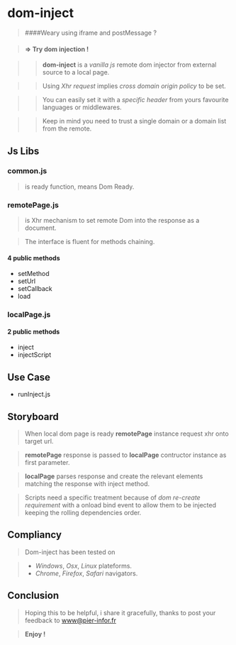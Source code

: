 # dom-inject

>####Weary using iframe and postMessage ?
    
>#### => Try dom injection !

>>**dom-inject** is a *vanilla js* remote dom injector from external source to a local page.

>>Using *Xhr request* implies *cross domain origin policy* to be set.

>>You can easily set it with a *specific header* from yours favourite languages or middlewares.

>>Keep in mind you need to trust a single domain or a domain list from the remote.


## Js Libs

### common.js

>is ready function, means Dom Ready.

### remotePage.js

>is Xhr mechanism to set remote Dom into the response as a document.

>The interface is fluent for methods chaining.

#### 4 public methods 

* setMethod
* setUrl
* setCallback
* load

### localPage.js

#### 2 public methods

* inject 
* injectScript
    
## Use Case

* runInject.js

## Storyboard

>When local dom page is ready **remotePage** instance request xhr onto target url.

>**remotePage** response is passed to **localPage** contructor instance as first parameter.

>**localPage** parses response and create the relevant elements matching the response with inject method.

>Scripts need a specific treatment because of *dom re-create requirement* with a onload bind event to allow
>them to be injected keeping the rolling dependencies order.

    
## Compliancy

>Dom-inject has been tested on

>* *Windows*, *Osx*, *Linux* plateforms.
>* *Chrome*, *Firefox*, *Safari* navigators.

## Conclusion

>Hoping this to be helpful, i share it gracefully, thanks to post your feedback to <www@pier-infor.fr>

>**Enjoy !**